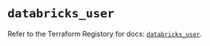 # `databricks_user`

Refer to the Terraform Registory for docs: [`databricks_user`](https://registry.terraform.io/providers/databricks/databricks/1.24.0/docs/resources/user).
